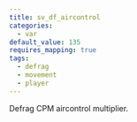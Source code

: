 ```yaml
---
title: sv_df_aircontrol
categories:
  - var
default_value: 135
requires_mapping: true
tags:
  - defrag
  - movement
  - player
---
```


Defrag CPM aircontrol multiplier.
